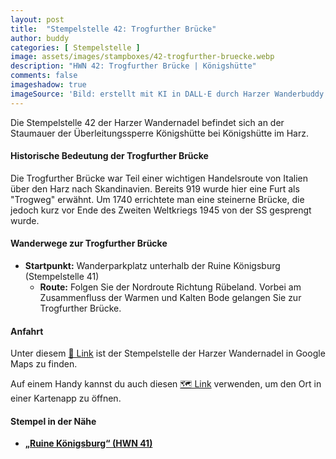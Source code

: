 ```yaml
---
layout: post
title:  "Stempelstelle 42: Trogfurther Brücke"
author: buddy
categories: [ Stempelstelle ]
image: assets/images/stampboxes/42-trogfurther-bruecke.webp
description: "HWN 42: Trogfurther Brücke | Königshütte"
comments: false
imageshadow: true
imageSource: 'Bild: erstellt mit KI in DALL·E durch Harzer Wanderbuddy'
---
```


Die Stempelstelle 42 der Harzer Wandernadel befindet sich an der Staumauer der Überleitungssperre Königshütte bei Königshütte im Harz.

#### Historische Bedeutung der Trogfurther Brücke

Die Trogfurther Brücke war Teil einer wichtigen Handelsroute von Italien über den Harz nach Skandinavien. Bereits 919 wurde hier eine Furt als "Trogweg" erwähnt. Um 1740 errichtete man eine steinerne Brücke, die jedoch kurz vor Ende des Zweiten Weltkriegs 1945 von der SS gesprengt wurde.

#### Wanderwege zur Trogfurther Brücke

- **Startpunkt:** Wanderparkplatz unterhalb der Ruine Königsburg (Stempelstelle 41)
  - **Route:** Folgen Sie der Nordroute Richtung Rübeland. Vorbei am Zusammenfluss der Warmen und Kalten Bode gelangen Sie zur Trogfurther Brücke.

#### Anfahrt

Unter diesem [📍 Link](https://www.google.com/maps/dir/?api=1&origin=&destination=51.73558%2C%2010.80505) ist der Stempelstelle der Harzer Wandernadel in Google Maps zu finden.

<div class="android-only">
  Auf einem Handy kannst du auch diesen 
  <a href="geo:51.73558,10.80505">🗺️ Link</a> 
  verwenden, um den Ort in einer Kartenapp zu öffnen.
  <p></p>
</div>

#### Stempel in der Nähe

- [**„Ruine Königsburg“ (HWN 41)**](/stempelstelle-41-ruine-koenigsburg)
